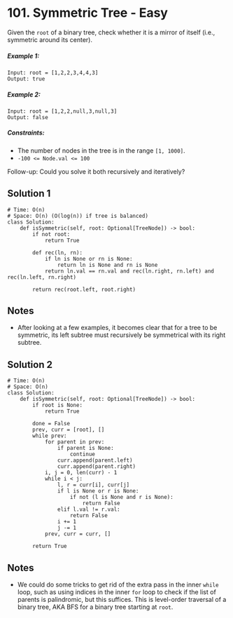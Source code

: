 # 101. Symmetric Tree - Easy

Given the `root` of a binary tree, check whether it is a mirror of itself (i.e., symmetric around its center).

##### Example 1:

```
Input: root = [1,2,2,3,4,4,3]
Output: true
```

##### Example 2:

```
Input: root = [1,2,2,null,3,null,3]
Output: false
```

##### Constraints:


- The number of nodes in the tree is in the range `[1, 1000]`.
- `-100 <= Node.val <= 100`

Follow-up: Could you solve it both recursively and iteratively?

## Solution 1

```
# Time: O(n)
# Space: O(n) (O(log(n)) if tree is balanced)
class Solution:
    def isSymmetric(self, root: Optional[TreeNode]) -> bool:
        if not root:
            return True
        
        def rec(ln, rn):
            if ln is None or rn is None:
                return ln is None and rn is None
            return ln.val == rn.val and rec(ln.right, rn.left) and rec(ln.left, rn.right)
        
        return rec(root.left, root.right)
```

## Notes
- After looking at a few examples, it becomes clear that for a tree to be symmetric, its left subtree must recursively be symmetrical with its right subtree.

## Solution 2

```
# Time: O(n)
# Space: O(n)
class Solution:
    def isSymmetric(self, root: Optional[TreeNode]) -> bool:
        if root is None:
            return True
        
        done = False
        prev, curr = [root], []
        while prev:
            for parent in prev:
                if parent is None:
                    continue
                curr.append(parent.left)
                curr.append(parent.right)
            i, j = 0, len(curr) - 1
            while i < j:
                l, r = curr[i], curr[j]
                if l is None or r is None:
                    if not (l is None and r is None):
                        return False
                elif l.val != r.val:
                    return False
                i += 1
                j -= 1
            prev, curr = curr, []
        
        return True
```

## Notes
- We could do some tricks to get rid of the extra pass in the inner `while` loop, such as using indices in the inner `for` loop to check if the list of parents is palindromic, but this suffices. This is level-order traversal of a binary tree, AKA BFS for a binary tree starting at `root`.